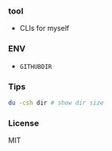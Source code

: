 
### tool

* CLIs for myself

### ENV

* `GITHUBDIR`

### Tips

```bash
du -csh dir # show dir size
```

### License
MIT
